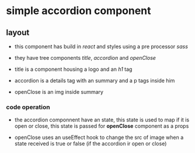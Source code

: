 # simple accordion component

## layout

- this component has build in *react* and styles using a pre processor *sass*

- they have tree components *title*, *accordion* and *openClose*
- title is a component housing a logo and an *h1* tag
- accordion is a details tag with an summary and a p tags inside him
- openClose is an img inside summary

### code operation

- the accordion componnent have an state, this state is used to map if it is open or close, this state is passed for **openClose** component as a props

- openClose uses an useEffect hook to change the src of image when a state received is true or false (if the accordion ir open or close)